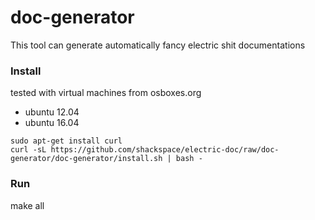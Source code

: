 # doc-generator

This tool can generate automatically fancy electric shit documentations

### Install
tested with virtual machines from osboxes.org
- ubuntu 12.04
- ubuntu 16.04

```
sudo apt-get install curl
curl -sL https://github.com/shackspace/electric-doc/raw/doc-generator/doc-generator/install.sh | bash -
```

### Run
make all